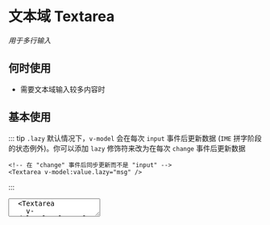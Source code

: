 # 文本域 Textarea

<GlobalElement />

*用于多行输入*

## 何时使用

- 需要文本域输入较多内容时

<script setup lang="ts">
import { ref, watchEffect } from 'vue'
import { generate } from '@ant-design/colors'
const value = ref('')
const lazyValue = ref('')
const primaryColor = ref('#ff6900')
const primaryShadowColor = ref('rgba(255, 116, 32, 0.1)')
watchEffect(() => {
  console.log('value', value.value)
})
watchEffect(() => {
  console.log('lazyValue', lazyValue.value)
})
function getThemeStyle(color: string) {
  const colorPalettes = generate(color)
  const style = {
    '--textarea-primary-color-hover': colorPalettes[4],
    '--textarea-primary-color-focus': colorPalettes[4],
    '--textarea-primary-shadow-color': primaryShadowColor.value
  }
  return style
}
function onChange(e: Event) {
  console.log('change', e)
}
function onEnter(e: KeyboardEvent) {
  console.log('enter', e)
}
</script>

## 基本使用

::: tip `.lazy`
默认情况下，`v-model` 会在每次 `input` 事件后更新数据 (`IME` 拼字阶段的状态例外)。你可以添加 `lazy` 修饰符来改为在每次 `change` 事件后更新数据

```vue
<!-- 在 "change" 事件后同步更新而不是 "input" -->
<Textarea v-model:value.lazy="msg" />
```

:::

<Space vertical :width="360">
  <Textarea v-model:value="value" placeholder="Basic usage rows 2" :rows="2" @change="onChange" @enter="onEnter" />
  <Textarea
    v-model:value.lazy="lazyValue"
    placeholder="Lazy usage rows 2"
    :rows="2"
    @change="onChange"
    @enter="onEnter"
  />
</Space>

::: details Show Code

```vue
<script setup lang="ts">
import { ref, watchEffect } from 'vue'
const value = ref('')
const lazyValue = ref('')
watchEffect(() => {
  console.log('value', value.value)
})
watchEffect(() => {
  console.log('lazyValue', lazyValue.value)
})
function onChange (e: Event) {
  console.log('change', e)
}
function onEnter (e: KeyboardEvent) {
  console.log('enter', e)
}
</script>
<template>
  <Space vertical :width="360">
    <Textarea v-model:value="value" placeholder="Basic usage rows 2" :rows="2" @change="onChange" @enter="onEnter" />
    <Textarea
      v-model:value.lazy="lazyValue"
      placeholder="Lazy usage rows 2"
      :rows="2"
      @change="onChange"
      @enter="onEnter"
    />
  </Space>
</template>
```

:::

## 适应文本高度的文本域

<Textarea
  :width="360"
  v-model:value="value"
  placeholder="Autosize height based on content lines"
  auto-size
/>

::: details Show Code

```vue
<script setup lang="ts">
import { ref } from 'vue'
const value = ref('')
watchEffect(() => {
  console.log('value', value.value)
})
</script>
<template>
  <Textarea
    :width="360"
    v-model:value="value"
    placeholder="Autosize height based on content lines"
    auto-size
  />
</template>
```

:::

## 自定义行数

<Textarea
  :width="360"
  v-model:value="value"
  placeholder="Autosize height with minimum and maximum number of lines"
  :auto-size="{ minRows: 2, maxRows: 5 }"
/>

::: details Show Code

```vue
<script setup lang="ts">
import { ref } from 'vue'
const value = ref('')
watchEffect(() => {
  console.log('value', value.value)
})
</script>
<template>
  <Textarea
    :width="360"
    v-model:value="value"
    placeholder="Autosize height with minimum and maximum number of lines"
    :auto-size="{ minRows: 2, maxRows: 5 }"
  />
</template>
```

:::

## 带清除图标

<Textarea :width="360" v-model:value="value" placeholder="textarea with clear icon" allow-clear />

::: details Show Code

```vue
<script setup lang="ts">
import { ref } from 'vue'
const value = ref('')
watchEffect(() => {
  console.log('value', value.value)
})
</script>
<template>
  <Textarea :width="360" v-model:value="value" placeholder="textarea with clear icon" allow-clear />
</template>
```

:::

## 带数字提示

<Textarea :width="360" v-model:value="value" placeholder="textarea with show count" show-count :maxlength="10" />

::: details Show Code

```vue
<script setup lang="ts">
import { ref } from 'vue'
const value = ref('')
watchEffect(() => {
  console.log('value', value.value)
})
</script>
<template>
  <Textarea :width="360" v-model:value="value" placeholder="textarea with show count" show-count :maxlength="10" />
</template>
```

:::

## 禁用

<Textarea :width="360" v-model:value="value" placeholder="disabled textarea" disabled />

::: details Show Code

```vue
<script setup lang="ts">
import { ref } from 'vue'
const value = ref('')
</script>
<template>
  <Textarea :width="360" v-model:value="value" placeholder="disabled textarea" disabled />
</template>
```

:::

## 自定义主题色

<Space vertical>
  <Space align="center"> primaryColor:<ColorPicker style="width: 200px" v-model:value="primaryColor" /> </Space>
  <Space align="center">
    primaryShadowColor:<ColorPicker style="width: 200px" v-model:value="primaryShadowColor" />
  </Space>
  <Textarea
    :width="360"
    :style="getThemeStyle(primaryColor)"
    v-model:value="value"
    placeholder="custom theme textarea"
  />
</Space>

::: details Show Code

```vue
<script setup lang="ts">
import { ref, watchEffect } from 'vue'
import { generate } from '@ant-design/colors'
const value = ref('')
const primaryColor = ref('#ff6900')
const primaryShadowColor = ref('rgba(255, 116, 32, 0.1)')
watchEffect(() => {
  console.log('value', value.value)
})
function getThemeStyle(color: string) {
  const colorPalettes = generate(color)
  const style = {
    '--textarea-primary-color-hover': colorPalettes[4],
    '--textarea-primary-color-focus': colorPalettes[4],
    '--textarea-primary-shadow-color': primaryShadowColor.value
  }
  return style
}
</script>
<template>
  <Space vertical>
    <Space align="center"> primaryColor:<ColorPicker style="width: 200px" v-model:value="primaryColor" /> </Space>
    <Space align="center">
      primaryShadowColor:<ColorPicker style="width: 200px" v-model:value="primaryShadowColor" />
    </Space>
    <Textarea
      :width="360"
      :style="getThemeStyle(primaryColor)"
      v-model:value="value"
      placeholder="custom theme textarea"
    />
  </Space>
</template>
```

:::

## APIs

### Textarea

参数 | 说明 | 类型 | 默认值
:-- | :-- | :-- | :--
width | 文本域宽度，单位 `px` | string &#124; number | '100%'
allowClear | 可以点击清除图标删除内容 | boolean | false
autoSize | 自适应内容高度 | boolean &#124; {minRows\?: number, maxRows?: number} | false
disabled | 是否禁用 | boolean | false
placeholder | 文本域输入的占位符 | string | undefined
maxlength | 文字最大长度 | number | undefined
showCount | 是否展示字数 | boolean | false
value <Tag color="cyan">v-model</Tag> | 文本域内容 | string | undefined

## Events

名称 | 说明 | 类型
:-- | :-- | :--
change | 文本域内容变化时的回调 | (e: Event) => void
enter | 按下回车的回调 | (e: Event) => void
